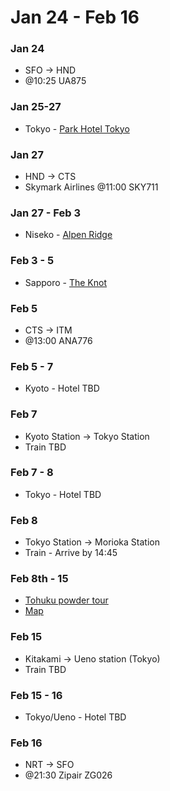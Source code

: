 # Jan 24 - Feb 16
### Jan 24
* SFO -> HND
* @10:25 UA875

### Jan 25-27
* Tokyo - [Park Hotel Tokyo](https://parkhoteltokyo.com/) 

### Jan 27
* HND -> CTS
* Skymark Airlines @11:00 SKY711

### Jan 27 - Feb 3
* Niseko - [Alpen Ridge](https://www.skijapan.com/stay-with-us/niseko-accommodation/alpen-ridge/)

### Feb 3 - 5
* Sapporo - [The Knot](https://hotel-the-knot.jp/sapporo/en/)

### Feb 5
* CTS -> ITM
* @13:00 ANA776

### Feb 5 - 7
* Kyoto - Hotel TBD

### Feb 7
* Kyoto Station -> Tokyo Station
* Train TBD

### Feb 7 - 8
* Tokyo - Hotel TBD

### Feb 8
* Tokyo Station -> Morioka Station
* Train - Arrive by 14:45

### Feb 8th - 15
* [Tohuku powder tour](https://www.japanskitours.com/tohoku-indy-trip-8-day.html)
* [Map](https://www.google.com/maps/d/u/1/viewer?mid=1-ZH2UVGToZ1ypsd32OT0QQ3K5I-4S4E&ll=39.65983325145382%2C140.97772999999995&z=9)

### Feb 15
* Kitakami -> Ueno station (Tokyo)
* Train TBD

### Feb 15 - 16
* Tokyo/Ueno - Hotel TBD

### Feb 16
* NRT -> SFO
* @21:30 Zipair ZG026
